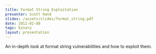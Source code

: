 ```yaml
---
title: Format String Exploitation
presenter: Scott Hand
slides: /assets/slides/format_string.pdf
date: 2012-02-08
tags: binary
layout: presentation
---
```

An in-depth look at format string vulnerabilities and how to exploit them.
